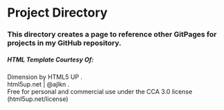 # Project Directory

### This directory creates a page to reference other GitPages for projects in my GitHub repository.





##### HTML Template Courtesy Of: 
Dimension by HTML5 UP .   
html5up.net | @ajlkn .   
Free for personal and commercial use under the CCA 3.0 license (html5up.net/license)
